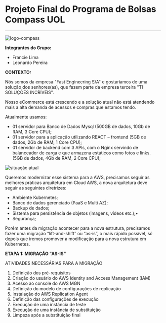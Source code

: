 # Projeto Final do Programa de Bolsas Compass UOL
___
  ![logo-compass](https://github.com/user-attachments/assets/ff319b2b-4ee8-4b77-9ee8-ece8795fc3e4)

**Integrantes do Grupo:**
* Francie Lima
* Leonardo Pereira

**CONTEXTO:**

Nós somos da empresa "Fast Engineering S/A" e gostaríamos de uma solução dos senhores(as), que fazem parte da empresa terceira "TI SOLUÇÕES INCRÍVEIS".

Nosso eCommerce está crescendo e a solução atual não está atendendo mais a alta demanda de acessos e compras que estamos tendo.

Atualmente usamos:
* 01 servidor para Banco de Dados Mysql (500GB de dados, 10Gb de RAM, 3 Core CPU);
* 01 servidor para a aplicação utilizando REACT – frontend (5GB de dados, 2Gb de RAM, 1 Core CPU);
* 01 servidor de backend com 3 APIs, com o Nginx servindo de balanceador de carga e que armazena estáticos como fotos e links. (5GB de dados, 4Gb de RAM, 2 Core CPU);

![situação atual](https://github.com/user-attachments/assets/bb36eb77-28e0-44e4-b7cb-db14856ccd3a)

Queremos modernizar esse sistema para a AWS, precisamos seguir as melhores práticas arquitetura em Cloud AWS, a nova arquitetura deve seguir as seguintes diretrizes:

* Ambiente Kubernetes;
* Banco de dados gerenciado (PaaS e Multi AZ);
* Backup de dados;
* Sistema para persistência de objetos (imagens, vídeos etc.);•
* Segurança;

Porém antes da migração acontecer para a nova estrutura, precisamos fazer uma migração “lift-and-shift” ou “as-is”, o mais rápido possível, só depois que iremos promover a modificação para a nova estrutura em Kubernetes.

**ETAPA 1: MIGRAÇÃO "AS-IS"**

ATIVIDADES NECESSÁRIAS PARA A MIGRAÇÃO

1. Definição dos pré-requisitos
2. Criação do usuário do AWS Identity and Access Management (IAM)
3. Acesso ao console do AWS MGN
4. Definição do modelo de configurações de replicação
5. Instalação do AWS Replication Agent
6. Definição das configurações de execução
7. Execução de uma instância de teste
8. Execução de uma instância de substituição
9. Limpeza após a substituição final


